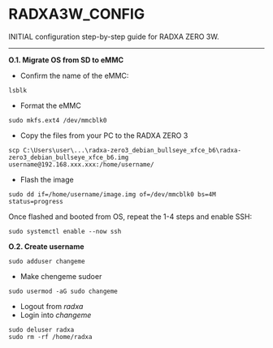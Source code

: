 # RADXA3W_CONFIG

INITIAL configuration step-by-step guide for RADXA ZERO 3W.

--------

**O.1. Migrate OS from SD to eMMC**
- Confirm the name of the eMMC:
```
lsblk
```
- Format the eMMC
```
sudo mkfs.ext4 /dev/mmcblk0
```
- Copy the files from your PC to the RADXA ZERO 3
```
scp C:\Users\user\...\radxa-zero3_debian_bullseye_xfce_b6\radxa-zero3_debian_bullseye_xfce_b6.img username@192.168.xxx.xxx:/home/username/
```
- Flash the image
```
sudo dd if=/home/username/image.img of=/dev/mmcblk0 bs=4M status=progress
```
Once flashed and booted from OS, repeat the 1-4 steps and enable SSH:
```
sudo systemctl enable --now ssh
```

**O.2. Create username**
    
```
sudo adduser changeme
```

  - Make chengeme sudoer
    
```
sudo usermod -aG sudo changeme
```
  - Logout from *radxa*
  - Login into *changeme*

```
sudo deluser radxa
sudo rm -rf /home/radxa
```
